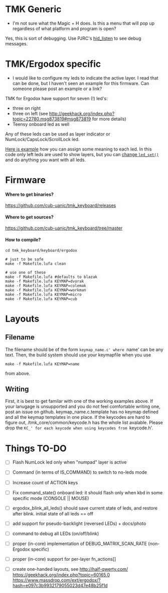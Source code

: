 # TMK Generic

* I'm not sure what the Magic + H does.
 Is this a menu that will pop up regardless of what platform and program is open? 

 Yes, this is sort of debugging.
 Use PJRC's [hid_listen](https://www.pjrc.com/teensy/hid_listen.html) to see debug messages.

# TMK/Ergodox specific

* I would like to configure my leds to indicate the active layer.
 I read that can be done, but I haven't seen an example for this firmware.
 Can someone please post an example or a link?

 TMK for Ergodox have support for seven (!) led's:
 - three on right
 - three on left (see http://geekhack.org/index.php?topic=22780.msg873819#msg873819 for more details)
 - Teensy onboard led as well

 Any of these leds can be used as layer indicator or NumLock/CapsLock/ScrollLock led.

 [Here is example](https://github.com/cub-uanic/tmk_keyboard/blob/cub_layout/keyboard/ergodox/matrix.c#L121-167)
 how you can assign some meaning to each led.
 In this code only left leds are used to show layers, but you can
 [change `led_set()`](https://github.com/cub-uanic/tmk_keyboard/blob/cub_layout/keyboard/ergodox/led.c)
 and do anything you want with all leds.

# Firmware

#### Where to get binaries?
https://github.com/cub-uanic/tmk_keyboard/releases

#### Where to get sources?
https://github.com/cub-uanic/tmk_keyboard/tree/master

#### How to compile?

    cd tmk_keyboard/keyboard/ergodox

    # just to be safe
    make -f Makefile.lufa clean

    # use one of these
    make -f Makefile.lufa #defaults to blazak
    make -f Makefile.lufa KEYMAP=dvorak
    make -f Makefile.lufa KEYMAP=colemak
    make -f Makefile.lufa KEYMAP=workman
    make -f Makefile.lufa KEYMAP=micro
    make -f Makefile.lufa KEYMAP=cub


# Layouts

## Filename

The filename should be of the form `keymap_name.c'
where `name' can be any text.
Then, the build system should use your keymapfile when you use

    make -f Makefile.lufa KEYMAP=name

from above.

## Writing

First, it is best to get familar with one of the working examples above.
If your lanugage is unsupported and you do not feel comfortable writing one, post an issue on github.
keymap_name.c.template has no keymap defined and all the keymap templates in one place.
If the keycodes are hard to figure out, /tmk_core/common/keycode.h has the whole list avalable.
Please drop the `KC_' for each keycode when using keycodes from `keycode.h'.


# Things TO-DO

- [ ] Flash NumLock led only when "numpad" layer is active
- [ ] Command (in terms of IS_COMMAND) to switch to no-leds mode
- [ ] Increase count of ACTION keys
- [ ] Fix command_state() onboard led: it should flash only when kbd in some specific mode (CONSOLE || MOUSE)
- [ ] ergodox_blink_all_leds() should save current state of leds, and restore after blink. initial state of all leds == off
- [ ] add support for pseudo-backlight (reversed LEDs) + docs/photo
- [ ] command to debug all LEDs (on/off/blink)
- [ ] proper (in-core) implementation of DEBUG_MATRIX_SCAN_RATE (non-Ergodox specific)
- [ ] proper (in-core) support for per-layer fn_actions[]
- [ ] create one-handed layouts, see
        http://half-qwerty.com/
        https://geekhack.org/index.php?topic=60165.0
        https://www.massdrop.com/ext/ergodox/?hash=e097c3b9932179055023d47e48b25f1d

